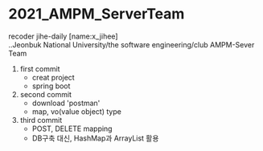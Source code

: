 # 2021_AMPM_ServerTeam

recoder jihe-daily [name:x_jihee]  
..Jeonbuk National University/the software engineering/club AMPM-Sever Team

1. first commit
    - creat project
    - spring boot
2. second commit
    - download 'postman'
    - map, vo(value object) type
3. third commit
    - POST, DELETE mapping
    - DB구축 대신, HashMap과 ArrayList 활용
